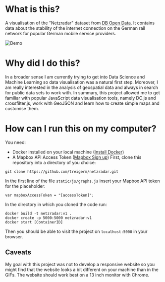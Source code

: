 # What is this?
A visualisation of the "Netzradar" dataset from [DB Open Data](http://data.deutschebahn.com/dataset/data-netzradar). It contains data about the stability of the internet connection on the German rail network for popular German mobile service providers.

![Demo](netzradar_demo.gif)

# Why did I do this?
In a broader sense I am currently trying to get into Data Science and Machine Learning so data visualisation was a natural first step. Moreover, I am really interested in the analysis of geospatial data and always in search for public data sets to work with. In summary, this project allowed me to get familiar with popular JavaScript data visualisation tools, namely DC.js and crossfilter.js, work with GeoJSON and learn how to create simple maps and customise them.

# How can I run this on my computer?
You need:
* Docker installed on your local machine ([Install Docker](https://docs.docker.com/engine/installation/))
* A Mapbox API Access Token ([Mapbox Sign up](https://www.mapbox.com/studio/signup/))
First, clone this repository into a directory of you choice:
```
git clone https://github.com/treigerm/netzradar.git
```
In the first line of the file `static/js/graphs.js` insert your Mapbox API token for the placeholder:
```
var mapboxAccessToken = "[accessToken]";
```
In the directory in which you cloned the code run:
```
docker build -t netzradar:v1 .
docker create -p 5000:5000 netzradar:v1
docker start [ContainerID]
```
Then you should be able to visit the project on `localhost:5000` in your browser.

## Caveats
My goal with this project was not to develop a responsive website so you might find that the website looks a bit different on your machine than in the GIFs. The website should work best on a 13 inch monitor with Chrome.
